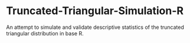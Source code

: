 # Truncated-Triangular-Simulation-R
An attempt to simulate and validate descriptive statistics of the truncated triangular distribution in base R.
